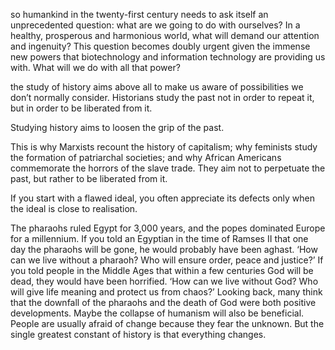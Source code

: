 so humankind in the twenty-first century needs to ask itself an unprecedented question: what are we going to do with ourselves? In a healthy, prosperous and harmonious world, what will demand our attention and ingenuity? This question becomes doubly urgent given the immense new powers that biotechnology and information technology are providing us with. What will we do with all that power?


the study of history aims above all to make us aware of possibilities we don’t normally consider. Historians study the past not in order to repeat it, but in order to be liberated from it.


Studying history aims to loosen the grip of the past.


This is why Marxists recount the history of capitalism; why feminists study the formation of patriarchal societies; and why African Americans commemorate the horrors of the slave trade. They aim not to perpetuate the past, but rather to be liberated from it.


If you start with a flawed ideal, you often appreciate its defects only when the ideal is close to realisation.


The pharaohs ruled Egypt for 3,000 years, and the popes dominated Europe for a millennium. If you told an Egyptian in the time of Ramses II that one day the pharaohs will be gone, he would probably have been aghast. ‘How can we live without a pharaoh? Who will ensure order, peace and justice?’ If you told people in the Middle Ages that within a few centuries God will be dead, they would have been horrified. ‘How can we live without God? Who will give life meaning and protect us from chaos?’ Looking back, many think that the downfall of the pharaohs and the death of God were both positive developments. Maybe the collapse of humanism will also be beneficial. People are usually afraid of change because they fear the unknown. But the single greatest constant of history is that everything changes.


